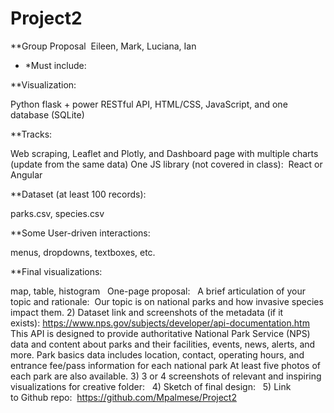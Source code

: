 # Project2

**Group Proposal 
Eileen, Mark, Luciana, Ian 

* *Must include:  

**Visualization: 

Python flask + power RESTful API, HTML/CSS, JavaScript, and one database (SQLite) 

**Tracks: 

Web scraping, Leaflet and Plotly, and Dashboard page with multiple charts (update from the same data)
One JS library (not covered in class):  React or Angular

**Dataset (at least 100 records): 

parks.csv, species.csv

**Some User-driven interactions: 

menus, dropdowns, textboxes, etc.  

**Final visualizations: 

map, table, histogram
 
One-page proposal:  
A brief articulation of your topic and rationale:  Our topic is on national parks and how invasive species impact them.
2) Dataset link and screenshots of the metadata (if it exists): https://www.nps.gov/subjects/developer/api-documentation.htm
This API is designed to provide authoritative National Park Service (NPS) data and content about parks and their facilities, events, news, alerts, and more.
Park basics data includes location, contact, operating hours, and entrance fee/pass information for each national park At least five photos of each park are also available.
3) 3 or 4 screenshots of relevant and inspiring visualizations for creative folder:  
4) Sketch of final design:  
5) Link to Github repo:  https://github.com/Mpalmese/Project2
